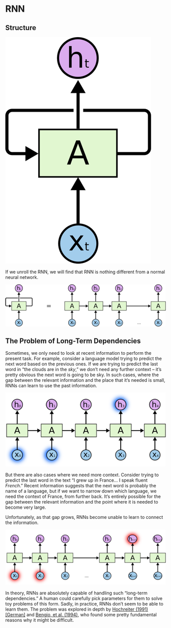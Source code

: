 # RNN

## Structure

![A rolled RNN](.gitbook/assets/image%20%282%29.png)

If we unroll the RNN, we will find that RNN is nothing different from a normal neural network.

![An unrolled RNN](.gitbook/assets/image%20%283%29.png)

## The Problem of Long-Term Dependencies

Sometimes, we only need to look at recent information to perform the present task. For example, consider a language model trying to predict the next word based on the previous ones. If we are trying to predict the last word in “the clouds are in the _sky_,” we don’t need any further context – it’s pretty obvious the next word is going to be sky. In such cases, where the gap between the relevant information and the place that it’s needed is small, RNNs can learn to use the past information.

![](.gitbook/assets/image%20%286%29.png)

But there are also cases where we need more context. Consider trying to predict the last word in the text “I grew up in France… I speak fluent _French_.” Recent information suggests that the next word is probably the name of a language, but if we want to narrow down which language, we need the context of France, from further back. It’s entirely possible for the gap between the relevant information and the point where it is needed to become very large.

Unfortunately, as that gap grows, RNNs become unable to learn to connect the information.

![](.gitbook/assets/image.png)

In theory, RNNs are absolutely capable of handling such “long-term dependencies.” A human could carefully pick parameters for them to solve toy problems of this form. Sadly, in practice, RNNs don’t seem to be able to learn them. The problem was explored in depth by [Hochreiter \(1991\) \[German\]](http://people.idsia.ch/~juergen/SeppHochreiter1991ThesisAdvisorSchmidhuber.pdf) and [Bengio, et al. \(1994\)](http://www-dsi.ing.unifi.it/~paolo/ps/tnn-94-gradient.pdf), who found some pretty fundamental reasons why it might be difficult.

